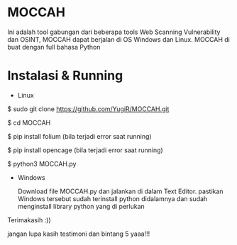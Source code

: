 # MOCCAH

Ini adalah tool gabungan dari beberapa tools Web Scanning Vulnerability dan OSINT, MOCCAH dapat berjalan di OS Windows dan Linux. MOCCAH di buat dengan full bahasa Python

# Instalasi & Running
- Linux

$ sudo git clone https://github.com/YugiR/MOCCAH.git

$ cd MOCCAH

$ pip install folium (bila terjadi error saat running)

$ pip install opencage (bila terjadi error saat running)

$ python3 MOCCAH.py

- Windows
  
  Download file MOCCAH.py dan jalankan di dalam Text Editor. pastikan Windows tersebut sudah terinstall python didalamnya dan sudah menginstall library python yang di perlukan


Terimakasih :))

 jangan lupa kasih testimoni dan bintang 5 yaaa!!!

